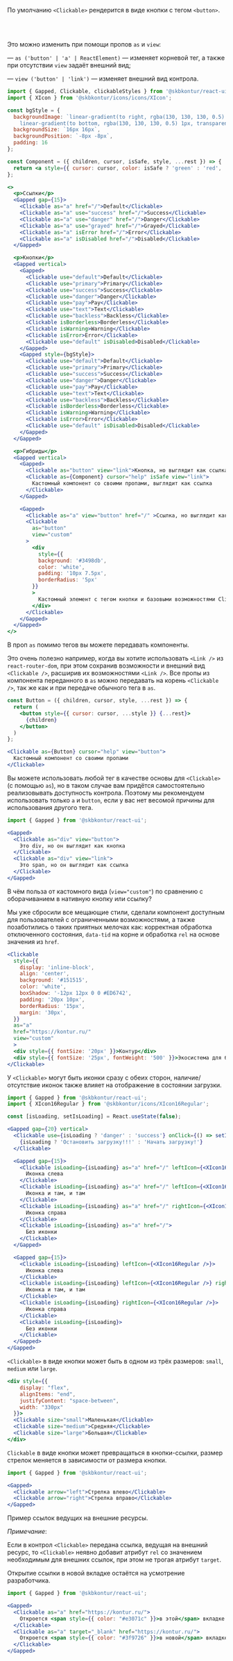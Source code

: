 По умолчанию `<Clickable>` рендерится в виде кнопки с тегом `<button>`.

<br/>
<br/>

Это можно изменить при помощи пропов `as` и `view`:

— `as ('button' | 'a' | ReactElement)` — изменяет корневой тег, а также при отсутствии `view` задаёт внешний вид;

— `view ('button' | 'link')` — изменяет внешний вид контрола.
```jsx harmony
import { Gapped, Clickable, clickableStyles } from '@skbkontur/react-ui';
import { XIcon } from '@skbkontur/icons/icons/XIcon';

const bgStyle = {
  backgroundImage: `linear-gradient(to right, rgba(130, 130, 130, 0.5) 1px, transparent 1px),
    linear-gradient(to bottom, rgba(130, 130, 130, 0.5) 1px, transparent 1px)`,
  backgroundSize: `16px 16px`,
  backgroundPosition: `-8px -8px`,
  padding: 16
};

const Component = ({ children, cursor, isSafe, style, ...rest }) => {
  return <a style={{ cursor: cursor, color: isSafe ? 'green' : 'red', ...style }} {...rest}>{children}</a>
};

<>
  <p>Ссылки</p>
  <Gapped gap={15}>
    <Clickable as="a" href="/">Default</Clickable>
    <Clickable as="a" use="success" href="/">Success</Clickable>
    <Clickable as="a" use="danger" href="/">Danger</Clickable>
    <Clickable as="a" use="grayed" href="/">Grayed</Clickable>
    <Clickable as="a" isError href="/">Error</Clickable>
    <Clickable as="a" isDisabled href="/">Disabled</Clickable>
  </Gapped>

  <p>Кнопки</p>
  <Gapped vertical>
    <Gapped>
      <Clickable use="default">Default</Clickable>
      <Clickable use="primary">Primary</Clickable>
      <Clickable use="success">Success</Clickable>
      <Clickable use="danger">Danger</Clickable>
      <Clickable use="pay">Pay</Clickable>
      <Clickable use="text">Text</Clickable>
      <Clickable use="backless">Backless</Clickable>
      <Clickable isBorderless>Borderless</Clickable>
      <Clickable isWarning>Warning</Clickable>
      <Clickable isError>Error</Clickable>
      <Clickable use="default" isDisabled>Disabled</Clickable>
    </Gapped>
    <Gapped style={bgStyle}>
      <Clickable use="default">Default</Clickable>
      <Clickable use="primary">Primary</Clickable>
      <Clickable use="success">Success</Clickable>
      <Clickable use="danger">Danger</Clickable>
      <Clickable use="pay">Pay</Clickable>
      <Clickable use="text">Text</Clickable>
      <Clickable use="backless">Backless</Clickable>
      <Clickable isBorderless>Borderless</Clickable>
      <Clickable isWarning>Warning</Clickable>
      <Clickable isError>Error</Clickable>
      <Clickable use="default" isDisabled>Disabled</Clickable>
    </Gapped>
  </Gapped>

  <p>Гибриды</p>
  <Gapped vertical>
    <Gapped>
      <Clickable as="button" view="link">Кнопка, но выглядит как ссылка</Clickable>
      <Clickable as={Component} cursor="help" isSafe view="link">
        Кастомный компонент со своими пропами, выглядит как ссылка
      </Clickable>
    </Gapped>

    <Gapped>
      <Clickable as="a" view="button" href="/" >Ссылка, но выглядит как кнопка</Clickable>
      <Clickable
        as="button"
        view="custom"
      >
        <div
          style={{
          background: '#3498db',
          color: 'white',
          padding: '10px 7.5px',
          borderRadius: '5px'
        }}
        >
          Кастомный элемент с тегом кнопки и базовыми возможностями Clickable
        </div>
      </Clickable>
    </Gapped>
  </Gapped>
</>
```

В проп `as` помимо тегов вы можете передавать компоненты.

Это очень полезно например, когда вы хотите использовать `<Link />` из `react-router-dom`, при этом сохранив возможности и внешний вид `<Clickable />`, расширив их возможностями `<Link />`. Все пропы из компонента переданного в `as` можно передавать на корень `<Clickable />`, так же как и при передаче обычного тега в `as`.
```jsx harmony
const Button = ({ children, cursor, style, ...rest }) => {
  return (
    <button style={{ cursor: cursor, ...style }} {...rest}>
      {children}
    </button>
  )
};

<Clickable as={Button} cursor="help" view="button">
  Кастомный компонент со своими пропами
</Clickable>
```

Вы можете использовать любой тег в качестве основы для `<Clickable>` (с помощью `as`), но в таком случае вам придётся самостоятельно реализовывать доступность контрола. Поэтому мы рекомендуем использовать только `a` и `button`, если у вас нет весомой причины для использования другого тега.
```jsx harmony
import { Gapped } from '@skbkontur/react-ui';

<Gapped>
  <Clickable as="div" view="button">
    Это div, но он выглядит как кнопка
  </Clickable>
  <Clickable as="div" view="link">
    Это span, но он выглядит как ссылка
  </Clickable>
</Gapped>
```

В чём польза от кастомного вида (`view="custom"`) по сравнению с оборачиванием в нативную кнопку или ссылку?

Мы уже сбросили все мещающие стили, сделали компонент доступным для пользователей с ограниченными возможностями, а также позаботились о таких приятных мелочах как: корректная обработка отключенного состояния, `data-tid` на корне и обработка `rel` на основе значения из `href`.
```jsx harmony
<Clickable
  style={{
    display: 'inline-block',
    align: 'center',
    background: '#151515',
    color: 'white',
    boxShadow: '-12px 12px 0 0 #ED6742',
    padding: '20px 10px',
    borderRadius: '15px',
    margin: '30px',
  }}
  as="a"
  href="https://kontur.ru/"
  view="custom"
  >
  <div style={{ fontSize: '20px' }}>Контур</div>
  <div style={{ fontSize: '25px', fontWeight: '500' }}>Экосистема для бизнеса</div>
</Clickable>
```

У `<Clickable>` могут быть иконки сразу с обеих сторон, наличие/отсутствие иконок также влияет на отображение в состоянии загрузки.
```jsx harmony
import { Gapped } from '@skbkontur/react-ui';
import { XIcon16Regular } from '@skbkontur/icons/XIcon16Regular';

const [isLoading, setIsLoading] = React.useState(false);

<Gapped gap={20} vertical>
  <Clickable use={isLoading ? 'danger' : 'success'} onClick={() => setIsLoading(!isLoading)}>
    {isLoading ? 'Остановить загрузку!!!' : 'Начать загрузку!'}
  </Clickable>

  <Gapped gap={15}>
    <Clickable isLoading={isLoading} as="a" href="/" leftIcon={<XIcon16Regular />}>
      Иконка слева
    </Clickable>
    <Clickable isLoading={isLoading} as="a" href="/" leftIcon={<XIcon16Regular />} rightIcon={<XIcon16Regular />}>
      Иконка и там, и там
    </Clickable>
    <Clickable isLoading={isLoading} as="a" href="/" rightIcon={<XIcon16Regular />}>
      Иконка справа
    </Clickable>
    <Clickable isLoading={isLoading} as="a" href="/">
      Без иконки
    </Clickable>
  </Gapped>

  <Gapped gap={15}>
    <Clickable isLoading={isLoading} leftIcon={<XIcon16Regular />}>
      Иконка слева
    </Clickable>
    <Clickable isLoading={isLoading} leftIcon={<XIcon16Regular />} rightIcon={<XIcon16Regular />}>
      Иконка и там, и там
    </Clickable>
    <Clickable isLoading={isLoading} rightIcon={<XIcon16Regular />}>
      Иконка справа
    </Clickable>
    <Clickable isLoading={isLoading}>
      Без иконки
    </Clickable>
  </Gapped>
</Gapped>
```

`<Clickable>` в виде кнопки может быть в одном из трёх размеров: `small`, `medium` или `large`.
```jsx harmony
<div style={{
    display: "flex",
    alignItems: "end",
    justifyContent: "space-between",
    width: "330px"
  }}>
  <Clickable size="small">Маленькая</Clickable>
  <Clickable size="medium">Средняя</Clickable>
  <Clickable size="large">Большая</Clickable>
</div>
```

`Clickable` в виде кнопки может превращаться в кнопки-ссылки, размер стрелок меняется в зависимости от размера кнопки.
```jsx harmony
import { Gapped } from '@skbkontur/react-ui';

<Gapped>
  <Clickable arrow="left">Стрелка влево</Clickable>
  <Clickable arrow="right">Стрелка вправо</Clickable>
</Gapped>
```

Пример ссылок ведущих на внешние ресурсы.

_Примечание_:

Если в контрол `<Clickable>` передана ссылка, ведущая на внешний ресурс, то `<Clickable>` неявно добавит атрибут `rel` со значением необходимым для внешних ссылок, при этом не трогая атрибут `target`.

Открытие ссылки в новой вкладке остаётся на усмотрение разработчика.

```jsx harmony
import { Gapped } from '@skbkontur/react-ui';

<Gapped>
  <Clickable as="a" href="https://kontur.ru/">
    Откроется <span style={{ color: "#e3071c" }}>в этой</span> вкладке
  </Clickable>
  <Clickable as="a" target="_blank" href="https://kontur.ru/">
    Откроется <span style={{ color: "#3f9726" }}>в новой</span> вкладке
  </Clickable>
</Gapped>
```
